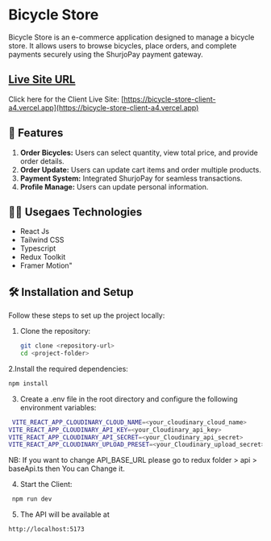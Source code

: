 # Bicycle Store

Bicycle Store is an e-commerce application designed to manage a bicycle store. It allows users to browse bicycles, place orders, and complete payments securely using the ShurjoPay payment gateway.

## [ Live Site URL]("")

Click here for the Client Live Site: [https://bicycle-store-client-a4.vercel.app](https://bicycle-store-client-a4.vercel.app)


## 🚀 Features
1. **Order Bicycles:** Users can select quantity, view total price, and provide order details.
2. **Order Update:** Users can update cart items and order multiple products.
3. **Payment System:** Integrated ShurjoPay for seamless transactions.
4. **Profile Manage:** Users can update personal information.


## 🧑‍💻 Usegaes Technologies
- React Js
- Tailwind CSS
- Typescript
- Redux Toolkit
- Framer Motion"


## 🛠️ Installation and Setup

Follow these steps to set up the project locally:

1. Clone the repository:

   ```bash
   git clone <repository-url>
   cd <project-folder>
   ```

2.Install the required dependencies:

```bash
npm install
```

3. Create a .env file in the root directory and configure the following environment variables:

```bash
 VITE_REACT_APP_CLOUDINARY_CLOUD_NAME=<your_cloudinary_cloud_name>
VITE_REACT_APP_CLOUDINARY_API_KEY=<your_Cloudinary_api_key>
VITE_REACT_APP_CLOUDINARY_API_SECRET=<your_Cloudinary_api_secret>
VITE_REACT_APP_CLOUDINARY_UPLOAD_PRESET=<your_Cloudinary_upload_secret>
```
NB: If you want to change API_BASE_URL please go to redux folder > api > baseApi.ts then You can Change it.

4. Start the Client:

```bash
 npm run dev
```

5. The API will be available at

```bash
http://localhost:5173
```


